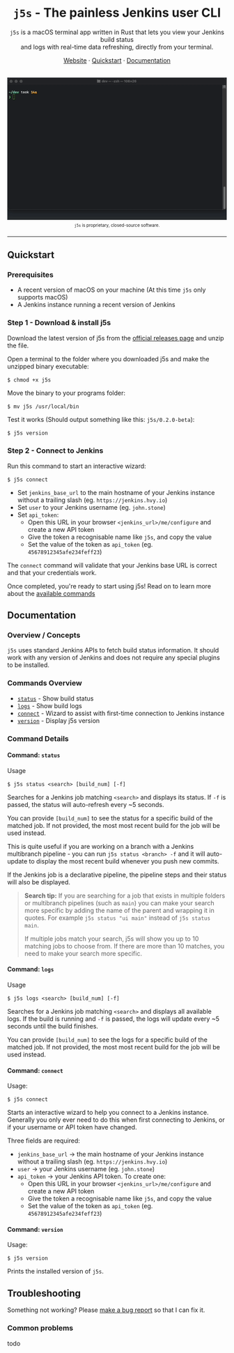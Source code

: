 <h1 align="center"><code>j5s</code> - The painless Jenkins user CLI</h1>

<p align="center">
  <!--<img src="assets/preview.png" alt="j5s-logo" width="120px" height="120px"/>
  <br>-->
  <code>j5s</code> is a macOS terminal app written in Rust that lets you view your Jenkins build status<br>
    and logs with real-time data refreshing, directly from your terminal.
  <br>
</p>

<p align="center">
  <a href="https://j5s.hvy.io">Website</a>
  ·
  <a href="#quickstart">Quickstart</a>
  ·
  <a href="#documentation">Documentation</a>
  <br>
  <br>
</p>

<p align="center">
  <img
    width="600"
    src="https://raw.githubusercontent.com/HvyIndustries/j5s/master/assets/j5s-preview1.gif"
    alt="Demo of j5s running in the terminal"
  />
  <br>
  <sub><sup><code>j5s</code> is proprietary, closed-source software.<sub><sup>
</p>

<hr>


## Quickstart

### Prerequisites

- A recent version of macOS on your machine (At this time `j5s` only supports macOS)
- A Jenkins instance running a recent version of Jenkins 

### Step 1 - Download & install j5s

Download the latest version of j5s from the [official releases page](https://github.com/HvyIndustries/j5s/releases) and unzip the file.

Open a terminal to the folder where you downloaded j5s and make the unzipped binary executable:
```bash
$ chmod +x j5s
```

Move the binary to your programs folder:
```
$ mv j5s /usr/local/bin
```

Test it works (Should output something like this: `j5s/0.2.0-beta`):
```
$ j5s version
```

### Step 2 - Connect to Jenkins

Run this command to start an interactive wizard:
```
$ j5s connect
```

* Set `jenkins_base_url` to the main hostname of your Jenkins instance without a trailing slash (eg. `https://jenkins.hvy.io`)
* Set `user` to your Jenkins username (eg. `john.stone`)
* Set `api_token`:
  * Open this URL in your browser `<jenkins_url>/me/configure` and create a new API token
  * Give the token a recognisable name like `j5s`, and copy the value
  * Set the value of the token as `api_token` (eg. `45678912345afe234feff23`)

The `connect` command will validate that your Jenkins base URL is correct and that your credentials work.

Once completed, you're ready to start using j5s! Read on to learn more about the [available commands](#commands)


## Documentation

### Overview / Concepts

`j5s` uses standard Jenkins APIs to fetch build status information. It should work with any version of Jenkins and does not require any special plugins to be installed.


### Commands Overview

* [`status`](#command-status) - Show build status
* [`logs`](#command-logs) - Show build logs
* [`connect`](#command-connect) - Wizard to assist with first-time connection to Jenkins instance
* [`version`](#command-version) - Display j5s version


### Command Details

#### Command: `status`

Usage
```
$ j5s status <search> [build_num] [-f]
```

Searches for a Jenkins job matching `<search>` and displays its status. If `-f` is passed, the status will auto-refresh every ~5 seconds.

You can provide `[build_num]` to see the status for a specific build of the matched job. If not provided, the most most recent build for the job will be used instead.

This is quite useful if you are working on a branch with a Jenkins multibranch pipeline - you can run `j5s status <branch> -f` and it will auto-update to display the most recent build whenever you push new commits.

If the Jenkins job is a declarative pipeline, the pipeline steps and their status will also be displayed.

> **Search tip:** If you are searching for a job that exists in multiple folders or multibranch pipelines (such as `main`) you can make your search more specific by adding the name of the parent and wrapping it in quotes. For example `j5s status "ui main"` instead of `j5s status main`.
>
> If multiple jobs match your search, j5s will show you up to 10 matching jobs to choose from. If there are more than 10 matches, you need to make your search more specific.


#### Command: `logs`

Usage
```
$ j5s logs <search> [build_num] [-f]
```

Searches for a Jenkins job matching `<search>` and displays all available logs. If the build is running and `-f` is passed, the logs will update every ~5 seconds until the build finishes.

You can provide `[build_num]` to see the logs for a specific build of the matched job. If not provided, the most most recent build for the job will be used instead.


#### Command: `connect`

Usage:
```
$ j5s connect
```

Starts an interactive wizard to help you connect to a Jenkins instance. Generally you only ever need to do this when first connecting to Jenkins, or if your username or API token have changed.

Three fields are required:
* `jenkins_base_url` -> the main hostname of your Jenkins instance without a trailing slash (eg. `https://jenkins.hvy.io`)
* `user` -> your Jenkins username (eg. `john.stone`)
* `api_token` -> your Jenkins API token. To create one:
  * Open this URL in your browser `<jenkins_url>/me/configure` and create a new API token
  * Give the token a recognisable name like `j5s`, and copy the value
  * Set the value of the token as `api_token` (eg. `45678912345afe234feff23`)


#### Command: `version`

Usage:
```
$ j5s version
```

Prints the installed version of `j5s`.


## Troubleshooting

Something not working? Please [make a bug report](https://github.com/HvyIndustries/j5s/issues/new/choose) so that I can fix it.

### Common problems

todo

